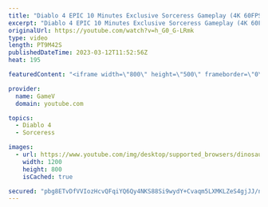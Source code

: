 ```yaml
---
title: "Diablo 4 EPIC 10 Minutes Exclusive Sorceress Gameplay (4K 60FPS HDR)"
excerpt: "Diablo 4 EPIC 10 Minutes Exclusive Sorceress Gameplay (4K 60FPS HDR) Diablo IV is an upcoming dungeon crawler action ..."
originalUrl: https://youtube.com/watch?v=h_G0_G-LRmk
type: video
length: PT9M42S
publishedDateTime: 2023-03-12T11:52:56Z
heat: 195

featuredContent: "<iframe width=\"800\" height=\"500\" frameborder=\"0\" src=\"https://www.youtube.com/embed/h_G0_G-LRmk\" allow=\"accelerometer; autoplay; encrypted-media; gyroscope; picture-in-picture\" allowfullscreen></iframe>"

provider:
  name: GameV
  domain: youtube.com

topics:
  - Diablo 4
  - Sorceress

images:
  - url: https://www.youtube.com/img/desktop/supported_browsers/dinosaur.png
    width: 1200
    height: 800
    isCached: true

secured: "pbg8ETvDfVVIozHcvQFqiYQ6Qy4NKS88Si9wydY+Cvaqm5LXMKLZeS4gjJJ/nk+FM9OiOxzn+kX15C3gW6ouPVaZOeNwR8tANvOl3itjQLdd0Z2GuUmtB9LYiWlfm5iZQ2LP8DBgjQHurgeXoruc2L7Uhh7l9GnKhnutZcI4XFFIVdk05xi6cQnVKGG2Pw6YhQzG5KIciEGMjlnaQz31aNrrzBEfdvdFPYNjaqcHLmdkTM85CiSomj/QnCOm5tQ5bFjiBGUIumQjNFl+C0gxWLQ1jlWZrjYutt5XpsDo47Jub8rLT4LH+MLsBtw9UFyOISmfhf8RNPYsny+stPl6gpFt6vWFZP74uulnvY/gSOw7UntrjxQVgfyx7NXCMn1JxUqsJsycjvwaNil+8xLlc3oOkpK/mbmrWVObHk/Z6pE=;9dAPTbSwlVdFOCMvMkzGtw=="
---
```


